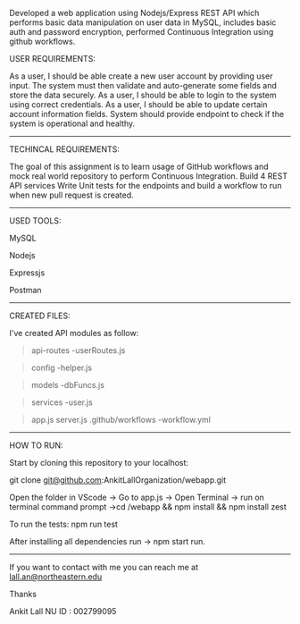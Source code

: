 Developed a web application using Nodejs/Express REST API which performs basic data manipulation on user data in MySQL, includes basic auth and password encryption, performed Continuous Integration using github workflows.

USER REQUIREMENTS:

As a user, I should be able create a new user account by providing user input. The system must then validate and auto-generate some fields and store the data securely.
As a user, I should be able to login to the system using correct credentials.
As a user, I should be able to update certain account information fields.
System should provide endpoint to check if the system is operational and healthy.

-----------------------------------------------------------------------------------------------------------------

TECHINCAL REQUIREMENTS:

The goal of this assignment is to learn usage of GitHub workflows and mock real world repository to perform Continuous Integration.
Build 4 REST API services
Write Unit tests for the endpoints and build a workflow to run when new pull request is created.

-----------------------------------------------------------------------------------------------------------------

USED TOOLS:

MySQL

Nodejs

Expressjs

Postman

-----------------------------------------------------------------------------------------------------------------

CREATED FILES:

I've created API modules as follow:

>api-routes
	-userRoutes.js

>config
	-helper.js

>models
	-dbFuncs.js

>services
	-user.js

>app.js
>server.js
>.github/workflows
	-workflow.yml

-----------------------------------------------------------------------------------------------------------------

HOW TO RUN:

Start by cloning this repository to your localhost:

git clone git@github.com:AnkitLallOrganization/webapp.git

Open the folder in VScode -> Go to app.js -> Open Terminal -> run on terminal command prompt ->cd /webapp && npm install && npm install zest

To run the tests: npm run test

After installing all dependencies run -> npm start run.


-----------------------------------------------------------------------------------------------------------------


If you want to contact with me you can reach me at lall.an@northeastern.edu

Thanks

Ankit Lall NU ID : 002799095

